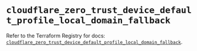 # `cloudflare_zero_trust_device_default_profile_local_domain_fallback`

Refer to the Terraform Registry for docs: [`cloudflare_zero_trust_device_default_profile_local_domain_fallback`](https://registry.terraform.io/providers/cloudflare/cloudflare/5.2.0/docs/resources/zero_trust_device_default_profile_local_domain_fallback).
